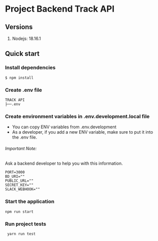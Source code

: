 # Project Backend Track API

## Versions

1. Nodejs: 18.16.1

## Quick start

### Install dependencies

```
$ npm install
```

### Create .env file

```
TRACK API
├──.env
```

### Create environment variables in .env.development.local file

- You can copy ENV variables from .env.development
- As a developer, if you add a new ENV variable, make sure to put it into the .env file.

###### _Important Note:_

Ask a backend developer to help you with this information.

```
PORT=3000
BD_URI=""
PUBLIC_URL=""
SECRET_KEY=""
SLACK_WEBHOOK=""
```

### Start the application

```
npm run start
```

### Run project tests

```
 yarn run test
```
